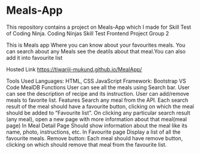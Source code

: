 # Meals-App
This repository contains a project on Meals-App which I made for Skill Test of Coding Ninja.
Coding Ninjas Skill Test Frontend Project Group 2

This is Meals app Where you can know about your favourites meals. You can search about any Meals see the deatils about that meal.You can also add it into favourite list

Hosted Link
https://tiwariji-mukund.github.io/MealApp/

Tools Used
Languages: HTML, CSS JavaScript
Framework: Bootstrap
VS Code
MealDB
Functions
User can see all the meals using Search bar.
User can see the description of recipe and its instruction.
User can add/remove meals to favorite list.
Features
Search any meal from the API.
Each search result of the meal should have a favourite button, clicking on which the meal should be added to “Favourite list".
On clicking any particular search result (any meal), open a new page with more information about that meal(meal page)
In Meal Detail Page Should show information about the meal like its name, photo, instructions, etc.
In Favourite page Display a list of all the favourite meals.
Remove button: Each meal should have remove button, clicking on which should remove that meal from the favourite list.
